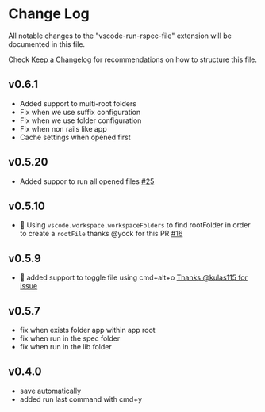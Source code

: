 # Change Log

All notable changes to the "vscode-run-rspec-file" extension will be documented in this file.

Check [Keep a Changelog](http://keepachangelog.com/) for recommendations on how to structure this file.

## v0.6.1

- Added support to multi-root folders
- Fix when we use suffix configuration
- Fix when we use folder configuration
- Fix when non rails like app
- Cache settings when opened first

## v0.5.20

- Added suppor to run all opened files [#25](https://github.com/thadeu/vscode-run-rspec-file/pull/25)

## v0.5.10

- 🎉 Using `vscode.workspace.workspaceFolders` to find rootFolder in order to create a `rootFile` thanks @yock for this PR [#16](https://github.com/thadeu/vscode-run-rspec-file/pull/16)

## v0.5.9

- 🎉 added support to toggle file using cmd+alt+o [Thanks @kulas115 for issue](https://github.com/thadeu/vscode-run-rspec-file/issues/13)

## v0.5.7

- fix when exists folder app within app root
- fix when run in the spec folder
- fix when run in the lib folder

## v0.4.0

- save automatically
- added run last command with cmd+y
